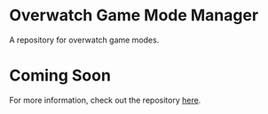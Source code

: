 # Overwatch Game Mode Manager

A repository for overwatch game modes.

# Coming Soon

For more information, check out the repository [here](https://github.com/laurayco/ogmmgr).
